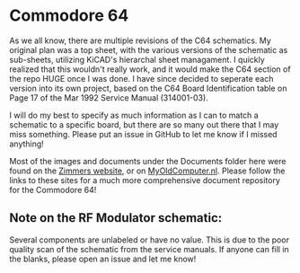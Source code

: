 # Commodore 64

As we all know, there are multiple revisions of the C64 schematics.  My original plan was a top sheet, with the various versions of the schematic as sub-sheets, utilizing KiCAD's hierarchal sheet managament.  I quickly realized that this wouldn't really work, and it would make the C64 section of the repo HUGE once I was done.  I have since decided to seperate each version into its own project, based on the C64 Board Identification table on Page 17 of the Mar 1992 Service Manual (314001-03).

I will do my best to specify as much information as I can to match a schematic to a specific board, but there are so many out there that I may miss something.  Please put an issue in GitHub to let me know if I missed anything!

Most of the images and documents under the Documents folder here were found on the [Zimmers website](http://www.zimmers.net/), or on [MyOldComputer.nl](https://myoldcomputer.nl).   Please follow the links to these sites for a much more comprehensive document repository for the Commodore 64!

## Note on the RF Modulator schematic:

Several components are unlabeled or have no value.  This is due to the poor quality scan of the schematic from the service manuals.  If anyone can fill in  the blanks, please open an issue and let me know!
